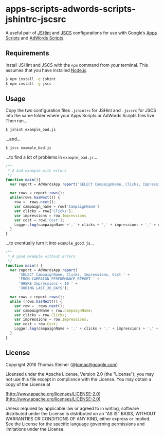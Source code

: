 # apps-scripts-adwords-scripts-jshintrc-jscsrc

A useful pair of [JSHint](http://jshint.com/docs/) and
[JSCS](http://jscs.info/) configurations for use with Google’s
[Apps Scripts](https://developers.google.com/apps-script/) and
[AdWords Scripts](https://developers.google.com/adwords/scripts/).

## Requirements

Install JSHint and JSCS with the ```npm``` command from your terminal.
This assumes that you have installed [Node.js](https://nodejs.org/en/download/).

```bash
$ npm install -g jshint
$ npm install -g jscs
```

## Usage

Copy the two configuration files ```.jshintrc``` for JSHint and ```.jscsrc``` for JSCS
into the same folder where your Apps Scripts or AdWords Scripts files live.
Then run…

```bash
$ jshint example_bad.js
```

…and…

```bash
$ jscs example_bad.js
```

…to find a lot of problems in ```example_bad.js```…

```javascript
/**
 * A bad example with errors
 */
function main(){
  var report = AdWordsApp.report('SELECT CampaignName, Clicks, Impressions, Cost FROM CAMPAIGN_PERFORMANCE_REPORT WHERE Impressions < 10 DURING LAST_30_DAYS');

  var rows = report.rows();
  while(rows.hasNext()) {
    row =  rows.next();
    var campaign_name = row['CampaignName']
    var clicks = row['Clicks'];
    var impressions = row.Impressions
    var cost = row['Cost'];
    Logger.log(campaignName +',' + clicks + ',' + impressions + ',' + cost);
  }
}
```

…to eventually turn it into ```example_good.js```…

```javascript
/**
 * A good example without errors
 */
function main() {
  var report = AdWordsApp.report(
      'SELECT CampaignName, Clicks, Impressions, Cost ' +
      'FROM CAMPAIGN_PERFORMANCE_REPORT ' +
      'WHERE Impressions < 10 ' +
      'DURING LAST_30_DAYS');

  var rows = report.rows();
  while (rows.hasNext()) {
    var row =  rows.next();
    var campaignName = row.CampaignName;
    var clicks = row.Clicks;
    var impressions = row.Impressions;
    var cost = row.Cost;
    Logger.log(campaignName + ',' + clicks + ',' + impressions + ',' + cost);
  }
}

```

## License

Copyright 2016 Thomas Steiner (@tomac@google.com)

Licensed under the Apache License, Version 2.0 (the "License");
you may not use this file except in compliance with the License.
You may obtain a copy of the License at

[http://www.apache.org/licenses/LICENSE-2.0](http://www.apache.org/licenses/LICENSE-2.0)

Unless required by applicable law or agreed to in writing, software
distributed under the License is distributed on an "AS IS" BASIS,
WITHOUT WARRANTIES OR CONDITIONS OF ANY KIND, either express or implied.
See the License for the specific language governing permissions and
limitations under the License.
